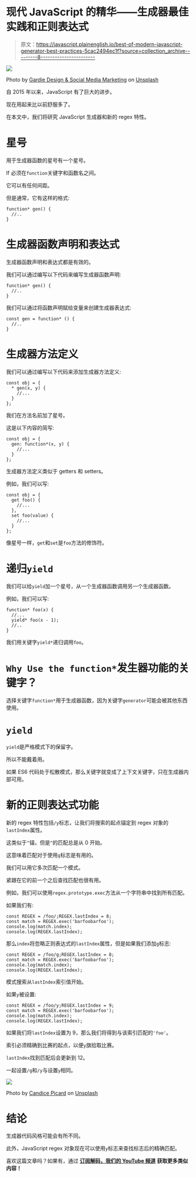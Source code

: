 # 现代 JavaScript 的精华——生成器最佳实践和正则表达式

> 原文：<https://javascript.plainenglish.io/best-of-modern-javascript-generator-best-practices-5cac2494ec1f?source=collection_archive---------8----------------------->

![](img/5279dd38e5395e2fa90efbc040f8a8b0.png)

Photo by [Gardie Design & Social Media Marketing](https://unsplash.com/@gardiept?utm_source=medium&utm_medium=referral) on [Unsplash](https://unsplash.com?utm_source=medium&utm_medium=referral)

自 2015 年以来，JavaScript 有了巨大的进步。

现在用起来比以前舒服多了。

在本文中，我们将研究 JavaScript 生成器和新的 regex 特性。

# 星号

用于生成器函数的星号有一个星号。

If 必须在`function`关键字和函数名之间。

它可以有任何间距。

但是通常，它有这样的格式:

```
function* gen() {
  //..
}
```

# 生成器函数声明和表达式

生成器函数声明和表达式都是有效的。

我们可以通过编写以下代码来编写生成器函数声明:

```
function* gen() {
  //..
}
```

我们可以通过将函数声明赋给变量来创建生成器表达式:

```
const gen = function* () {
  //..
}
```

# 生成器方法定义

我们可以通过编写以下代码来添加生成器方法定义:

```
const obj = {
  * gen(x, y) {
    //...
  }
};
```

我们在方法名前加了星号。

这是以下内容的简写:

```
const obj = {
  gen: function*(x, y) {
    //...
  }
};
```

生成器方法定义类似于 getters 和 setters。

例如，我们可以写:

```
const obj = {
  get foo() {
    //...
  },
  set foo(value) {
    //...
  }
};
```

像星号一样，`get`和`set`是`foo`方法的修饰符。

# 递归`yield`

我们可以给`yield`加一个星号，从一个生成器函数调用另一个生成器函数。

例如，我们可以写:

```
function* foo(x) {
  //...
  yield* foo(x - 1);
  //..
}
```

我们用关键字`yield*`递归调用`foo`。

# `Why Use the function*`发生器功能的关键字？

选择关键字`function*`用于生成器函数，因为关键字`generator`可能会被其他东西使用。

# `yield`

`yield`是严格模式下的保留字。

所以不能戴着用。

如果 ES6 代码处于松散模式，那么关键字就变成了上下文关键字，只在生成器内部可用。

# 新的正则表达式功能

新的 regex 特性包括`/y`标志，让我们将搜索的起点锚定到 regex 对象的`lastIndex`属性。

这类似于`^`锚，但是`^`的匹配总是从 0 开始。

这意味着匹配对于使用`g`标志是有用的。

我们可以用它多次匹配一个模式。

紧跟在它的前一个之后查找匹配也很有用。

例如，我们可以使用`regex.prototype.exec`方法从一个字符串中找到所有匹配。

如果我们有:

```
const REGEX = /foo/;REGEX.lastIndex = 8;
const match = REGEX.exec('barfoobarfoo');
console.log(match.index); 
console.log(REGEX.lastIndex);
```

那么`index`将忽略正则表达式的`lastIndex`属性，但是如果我们添加`g`标志:

```
const REGEX = /foo/g;REGEX.lastIndex = 8;
const match = REGEX.exec('barfoobarfoo');
console.log(match.index); 
console.log(REGEX.lastIndex);
```

模式搜索从`lastIndex`索引值开始。

如果`y`被设置:

```
const REGEX = /foo/y;REGEX.lastIndex = 9;
const match = REGEX.exec('barfoobarfoo');
console.log(match.index);
console.log(REGEX.lastIndex);
```

如果我们将`lastIndex`设置为 9，那么我们将得到与该索引匹配的`'foo'`。

索引必须精确到比赛的起点，以便`y`旗拾取比赛。

`lastIndex`找到匹配后会更新到 12。

一起设置`/g`和`/y`与设置`y`相同。

![](img/f399e3fa84a4d70e5ebead63b9ad353e.png)

Photo by [Candice Picard](https://unsplash.com/@candice_picard?utm_source=medium&utm_medium=referral) on [Unsplash](https://unsplash.com?utm_source=medium&utm_medium=referral)

# 结论

生成器代码风格可能会有所不同。

此外，JavaScript regex 对象现在可以使用`y`标志来查找标志后的精确匹配。

喜欢这篇文章吗？如果有，通过 [**订阅解码，我们的 YouTube 频道**](https://www.youtube.com/channel/UCtipWUghju290NWcn8jhyAw) **获取更多类似内容！**